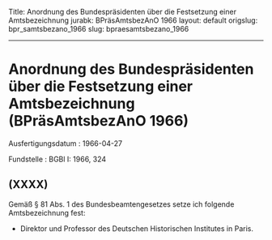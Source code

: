 Title: Anordnung des Bundespräsidenten über die Festsetzung einer Amtsbezeichnung
jurabk: BPräsAmtsbezAnO 1966
layout: default
origslug: bpr_samtsbezano_1966
slug: bpraesamtsbezano_1966

---

# Anordnung des Bundespräsidenten über die Festsetzung einer Amtsbezeichnung (BPräsAmtsbezAnO 1966)

Ausfertigungsdatum
:   1966-04-27

Fundstelle
:   BGBl I: 1966, 324



## (XXXX)

Gemäß § 81 Abs. 1 des Bundesbeamtengesetzes setze ich folgende
Amtsbezeichnung fest:

*   Direktor und Professor des Deutschen Historischen Institutes in Paris.




